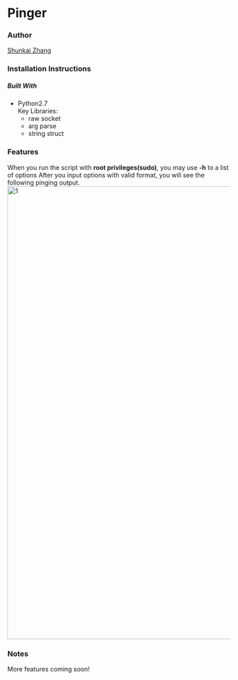 # Pinger

### Author
[Shunkai Zhang](http://github.com/shunkaiz)

### Installation Instructions
##### Built With
* Python2.7  
Key Libraries:
   * raw socket
   * arg parse
   * string struct
   
### Features
When you run the script with **root privileges(sudo)**, you may use **-h** to a list of options
After you input options with valid format, you will see the following pinging output.
<img width="1024" alt="1" src="https://user-images.githubusercontent.com/24465921/47816800-4e248980-dd11-11e8-8b46-8ae249e2ae69.png">


### Notes
More features coming soon!